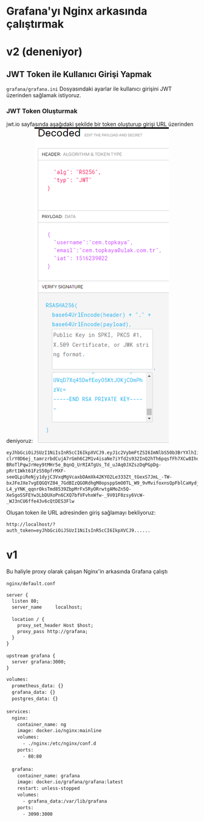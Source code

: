 # Grafana'yı Nginx arkasında çalıştırmak

# v2 (deneniyor)
## JWT Token ile Kullanıcı Girişi Yapmak
`grafana/grafana.ini` Dosyasındaki ayarlar ile kullanıcı girişini JWT üzerinden sağlamak istiyoruz.

### JWT Token Oluşturmak
jwt.io sayfasında aşağıdaki şekilde bir token oluşturup girişi URL üzerinden deniyoruz:
![alt text](.vscode/images/jwt-io-token.png)

```
eyJhbGciOiJSUzI1NiIsInR5cCI6IkpXVCJ9.eyJ1c2VybmFtZSI6ImNlbS50b3BrYXlhIiwiZW1haWwiOiJjZW0udG9wa2F5YUB1bGFrLmNvbS50ciIsImlhdCI6MTUxNjIzOTAyMn0.K5kppSQuVrgice7ACi1E_KzflG6P1Ihz7G1wIpwl7kwXdqtvWlLQHWZ6rcif2XlspzhKVkoZBJ_G5AA3GGka33wdstm9l4G9ffnk766IUYMJKxUmLiU27LEW_EVJ9ttg4IDXxiypoizRfUxaE1dZnsr8uvhHGCLFwVhYFqnqX-clrY0D6ej_tamrzrbdCujA7rGmh6C2M1v4isaNe7iYfd2s932InQ2hTh6pqsfFh7XCw8Ihqt4KVPGTEOHpQj5tWVKk5URpcCCV8jtOm8OXeQy1u4lAbBUA2gHxOqVfbtELBF1JKy7BVwbq7nxFV88zP9Jrr0zmc3QPu3uAWw-BRoTlPqwJrHey9tMHr5e_BqnQ_UrRIATgUs_Td_uJAq0JXZszDqPGpDg-pRrt1Wkt61FzS50pfrMXF-seeQLpiReNjy1dyjC3VxqMgVcaxbDAmXk42KYO2Le333Zt_tGexS7JmL_-TW-bxJFeJXe7vgEQGQYZ04_7GdBIzQGORdhgM8opsppSmO0TL_W9_9vMvifoxnsQpFblCaHydj4tTetWvzkL-L4_yYNK_qqnrOksTmd8539ZbpMrFx5RyORrwtgAMoZn5Q-XeSgoSSFEYw3LbDUXoPn6CXQ7bfVFvhxWfw-_9V01F0zsy6VcW-_WJ3nCU6ffe43v6cQtDES3Flw
```

Oluşan token ile URL adresinden giriş sağlamayı bekliyoruz:
```
http://localhost/?auth_token=eyJhbGciOiJSUzI1NiIsInR5cCI6IkpXVCJ9......
```

# v1

Bu haliyle proxy olarak çalışan Nginx'in arkasında Grafana çalıştı

`nginx/default.conf`
```
server {
  listen 80;
  server_name     localhost;

  location / {
    proxy_set_header Host $host;
    proxy_pass http://grafana;
  }
}

upstream grafana {
  server grafana:3000;
}
```

```dockerfile
volumes:
  prometheus_data: {}
  grafana_data: {}
  postgres_data: {}

services:
  nginx:
    container_name: ng
    image: docker.io/nginx:mainline
    volumes:
      - ./nginx:/etc/nginx/conf.d
    ports:
      - 80:80

  grafana:
    container_name: grafana
    image: docker.io/grafana/grafana:latest
    restart: unless-stopped
    volumes:
      - grafana_data:/var/lib/grafana
    ports:
      - 3090:3000
```